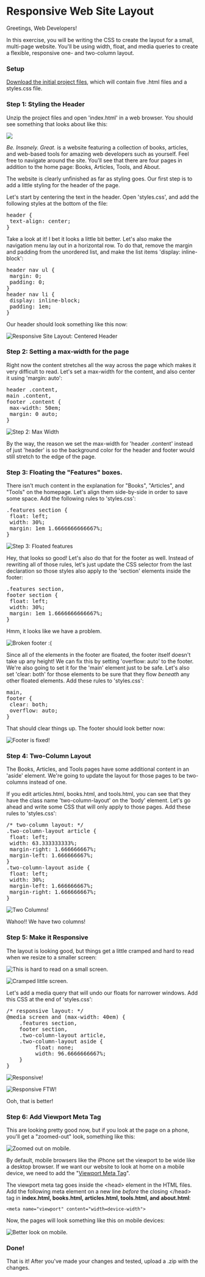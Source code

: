 # Responsive Web Site Layout

Greetings, Web Developers!

In this exercise, you will be writing the CSS to create the layout for a small, multi-page website. You'll be using width, float, and media queries to create a flexible, responsive one- and two-column layout.

### Setup

[Download the initial project files](https://github.com/barberboy/responsive-site/archive/master.zip), which will contain five .html files and a styles.css file.

### Step 1: Styling the Header

Unzip the project files and open 'index.html' in a web browser. You should see something that looks about like this:

![](./screenshots/responsive1.png)

_Be. Insanely. Great._ is a website featuring a collection of books, articles, and web-based tools for amazing web developers such as yourself. Feel free to navigate around the site. You'll see that there are four pages in addition to the home page: Books, Articles, Tools, and About.

The website is clearly unfinished as far as styling goes. Our first step is to add a little styling for the header of the page.

Let's start by centering the text in the header. Open 'styles.css', and add the following styles at the bottom of the file:

<pre>header {  
 text-align: center;  
}</pre>

Take a look at it! I bet it looks a little bit better. Let's also make the navigation menu lay out in a horizontal row. To do that, remove the margin and padding from the unordered list, and make the list items 'display: inline-block':

<pre>header nav ul {  
 margin: 0;  
 padding: 0;  
}  
header nav li {  
 display: inline-block;  
 padding: 1em;  
}</pre>

Our header should look something like this now:

![Responsive Site Layout: Centered Header](./screenshots/responsive2.png)

### Step 2: Setting a max-width for the page

Right now the content stretches all the way across the page which makes it very difficult to read. Let's set a max-width for the content, and also center it using 'margin: auto':

<pre>header .content,  
main .content,  
footer .content {  
 max-width: 50em;  
 margin: 0 auto;  
}</pre>

![Step 2: Max Width](./screenshots/responsive3.png)

By the way, the reason we set the max-width for 'header .content' instead of just 'header' is so the background color for the header and footer would still stretch to the edge of the page.

### Step 3: Floating the "Features" boxes.

There isn't much content in the explanation for "Books", "Articles", and "Tools" on the homepage. Let's align them side-by-side in order to save some space. Add the following rules to 'styles.css':

<pre>.features section {  
 float: left;  
 width: 30%;  
 margin: 1em 1.6666666666667%;  
}</pre>

![Step 3: Floated features](./screenshots/responsive4.png)

Hey, that looks so good! Let's also do that for the footer as well. Instead of rewriting all of those rules, let's just update the CSS selector from the last declaration so those styles also apply to the 'section' elements inside the footer:

<pre>.features section,  
footer section {  
 float: left;  
 width: 30%;  
 margin: 1em 1.6666666666667%;  
}</pre>

Hmm, it looks like we have a problem.

![Broken footer :(](./screenshots/responsive5.png)

Since all of the elements in the footer are floated, the footer itself doesn't take up any height! We can fix this by setting 'overflow: auto' to the footer. We're also going to set it for the 'main' element just to be safe. Let's also set 'clear: both' for those elements to be sure that they flow *beneath* any other floated elements. Add these rules to 'styles.css':

<pre>main,  
footer {  
 clear: both;  
 overflow: auto;  
}</pre>

That should clear things up. The footer should look better now:

![Footer is fixed!](./screenshots/responsive6.png)

### Step 4: Two-Column Layout

The Books, Articles, and Tools pages have some additional content in an 'aside' element. We're going to update the layout for those pages to be two-columns instead of one.

If you edit articles.html, books.html, and tools.html, you can see that they have the class name 'two-column-layout' on the 'body' element. Let's go ahead and write some CSS that will only apply to those pages. Add these rules to 'styles.css':

<pre>/* two-column layout: */  
.two-column-layout article {  
 float: left;  
 width: 63.333333333%;  
 margin-right: 1.666666667%;  
 margin-left: 1.666666667%;  
}  
.two-column-layout aside {  
 float: left;  
 width: 30%;  
 margin-left: 1.666666667%;  
 margin-right: 1.666666667%;  
}</pre>

![Two Columns!](./screenshots/responsive7.png)

Wahoo!! We have two columns!

### Step 5: Make it Responsive

The layout is looking good, but things get a little cramped and hard to read when we resize to a smaller screen:

![This is hard to read on a small screen.](./screenshots/responsive9.png)

![Cramped little screen.](./screenshots/responsive8.png)

Let's add a media query that will undo our floats for narrower windows. Add this CSS at the end of 'styles.css':

<pre>/* responsive layout: */  
@media screen and (max-width: 40em) {  
    .features section,  
    footer section,  
    .two-column-layout article,  
    .two-column-layout aside {  
         float: none;  
         width: 96.6666666667%;  
    }  
}</pre>

![Responsive!](./screenshots/responsive10.png)

![Responsive FTW!](./screenshots/responsive11.png)

Ooh, that is better!

### Step 6: Add Viewport Meta Tag

This are looking pretty good now, but if you look at the page on a phone, you'll get a "zoomed-out" look, something like this:

![Zoomed out on mobile.](./screenshots/responsive12.png)

By default, mobile browsers like the iPhone set the viewport to be wide like a desktop browser. If we want our website to look at home on a mobile device, we need to add the "[Viewport Meta Tag](https://developer.apple.com/library/iOS/documentation/AppleApplications/Reference/SafariWebContent/UsingtheViewport/UsingtheViewport.html)".

The viewport meta tag goes inside the &lt;head&gt; element in the HTML files. Add the following meta element on a new line *before* the closing &lt;/head&gt; tag in **index.html, books.html, articles.html, tools.html, and about.html**:

    <meta name="viewport" content="width=device-width">

Now, the pages will look something like this on mobile devices:

![Better look on mobile.](./screenshots/responsive13.png)

### Done!

That is it! After you've made your changes and tested, upload a .zip with the changes.
